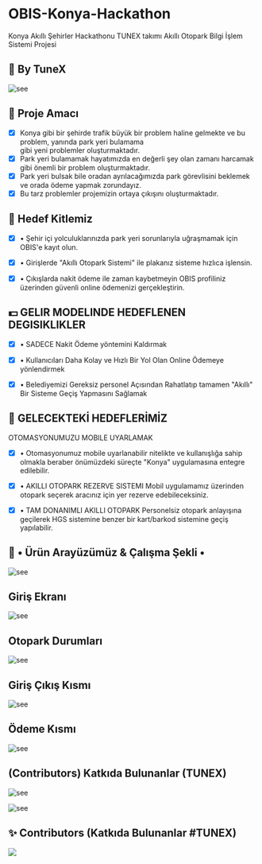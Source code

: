 # OBIS-Konya-Hackathon
Konya Akıllı Şehirler Hackathonu TUNEX takımı Akıllı Otopark Bilgi İşlem Sistemi Projesi

## 🏴 By TuneX 
![see](https://i.hizliresim.com/93r66og.png)

## 📑 Proje Amacı
- [x] Konya gibi bir şehirde trafik büyük bir problem haline
      gelmekte ve bu problem, yanında park yeri bulamama    
      gibi yeni problemler oluşturmaktadır.
- [x] Park yeri bulamamak hayatımızda en değerli şey olan
      zamanı harcamak gibi önemli bir problem
      oluşturmaktadır.
- [x] Park yeri bulsak bile oradan ayrılacağımızda park
      görevlisini beklemek ve orada ödeme yapmak zorundayız.
- [x] Bu tarz problemler projemizin ortaya çıkışını oluşturmaktadır.

## 🚧 Hedef Kitlemiz
- [x] • Şehir içi yolculuklarınızda park yeri sorunlarıyla uğraşmamak
      için OBIS'e kayıt olun.

- [x] • Girişlerde "Akıllı Otopark Sistemi" ile plakanız sisteme hızlıca
      işlensin.

- [x] • Çıkışlarda nakit ödeme ile zaman kaybetmeyin OBIS profiliniz
      üzerinden güvenli online ödemenizi gerçekleştirin.
      
## 💵 GELIR MODELINDE HEDEFLENEN DEGISIKLIKLER
- [x] • SADECE Nakit Ödeme yöntemini Kaldırmak
      
- [x] • Kullanıcıları Daha Kolay ve Hızlı Bir Yol
      Olan Online Ödemeye yönlendirmek


- [x] • Belediyemizi Gereksiz personel Açısından
        Rahatlatıp tamamen "Akıllı" Bir Sisteme
        Geçiş Yapmasını Sağlamak   
        
## 📑 GELECEKTEKİ HEDEFLERİMİZ
OTOMASYONUMUZU MOBILE UYARLAMAK

- [x] • Otomasyonumuz mobile uyarlanabilir nitelikte ve kullanışlığa sahip
        olmakla beraber önümüzdeki süreçte "Konya" uygulamasına entegre
        edilebilir.

- [x] • AKILLI OTOPARK REZERVE SISTEMI
        Mobil uygulamamız üzerinden otopark seçerek aracınız için yer
        rezerve edebileceksiniz.

- [x] • TAM DONANIMLI AKILLI OTOPARK
        Personelsiz otopark anlayışına geçilerek HGS sistemine benzer bir
        kart/barkod sistemine geçiş yapılabilir.

## 📑 • Ürün Arayüzümüz & Çalışma Şekli •
![see](https://i.hizliresim.com/3aiwcz6.png)

## Giriş Ekranı
![see](https://i.hizliresim.com/7mttjil.png)
## Otopark Durumları
![see](https://i.hizliresim.com/1xopxi9.)
## Giriş Çıkış Kısmı
![see](https://i.hizliresim.com/2dypza3.)
## Ödeme Kısmı
![see](https://i.hizliresim.com/p89hfeg.)
## (Contributors) Katkıda Bulunanlar (TUNEX)

![see](https://i.hizliresim.com/gph08jn.png)

![see](https://i.hizliresim.com/l802xe8.png)


## ✨ Contributors (Katkıda Bulunanlar #TUNEX)
<a href="https://github.com/yekaranfil/OBIS-Konya-Hackathon/graphs/contributors">
  <img src="https://contributors-img.web.app/image?repo=yekaranfil/OBIS-Konya-Hackathon" />
</a>



